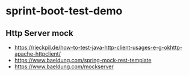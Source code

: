 # sprint-boot-test-demo

## Http Server mock

- https://rieckpil.de/how-to-test-java-http-client-usages-e-g-okhttp-apache-httpclient/
- https://www.baeldung.com/spring-mock-rest-template
- https://www.baeldung.com/mockserver